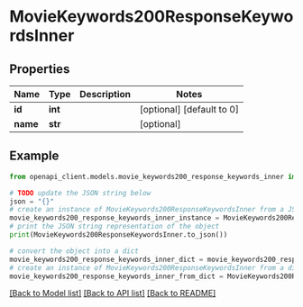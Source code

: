 # MovieKeywords200ResponseKeywordsInner


## Properties

Name | Type | Description | Notes
------------ | ------------- | ------------- | -------------
**id** | **int** |  | [optional] [default to 0]
**name** | **str** |  | [optional] 

## Example

```python
from openapi_client.models.movie_keywords200_response_keywords_inner import MovieKeywords200ResponseKeywordsInner

# TODO update the JSON string below
json = "{}"
# create an instance of MovieKeywords200ResponseKeywordsInner from a JSON string
movie_keywords200_response_keywords_inner_instance = MovieKeywords200ResponseKeywordsInner.from_json(json)
# print the JSON string representation of the object
print(MovieKeywords200ResponseKeywordsInner.to_json())

# convert the object into a dict
movie_keywords200_response_keywords_inner_dict = movie_keywords200_response_keywords_inner_instance.to_dict()
# create an instance of MovieKeywords200ResponseKeywordsInner from a dict
movie_keywords200_response_keywords_inner_from_dict = MovieKeywords200ResponseKeywordsInner.from_dict(movie_keywords200_response_keywords_inner_dict)
```
[[Back to Model list]](../README.md#documentation-for-models) [[Back to API list]](../README.md#documentation-for-api-endpoints) [[Back to README]](../README.md)


